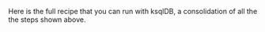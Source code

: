 Here is the full recipe that you can run with ksqlDB, a consolidation of all the the steps shown above.
